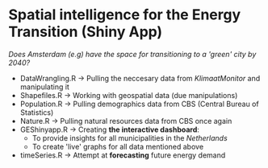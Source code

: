 # Spatial intelligence for the Energy Transition (Shiny App)

_Does Amsterdam (e.g) have the space for transitioning to a 'green' city by 2040?_

- DataWrangling.R -> Pulling the neccesary data from _KlimaatMonitor_ and manipulating it
- Shapefiles.R -> Working with geospatial data (due manipulations)
- Population.R -> Pulling demographics data from CBS (Central Bureau of Statistics)
- Nature.R -> Pulling natural resources data from CBS once again
- GEShinyapp.R -> Creating **the interactive dashboard**:
   - To provide insights for all municipalities in the _Netherlands_
   - To create 'live' graphs for all data mentioned above
- timeSeries.R -> Attempt at **forecasting** future energy demand
